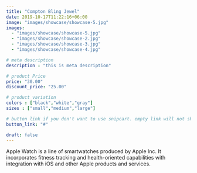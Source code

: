 ```yaml
---
title: "Compton Bling Jewel"
date: 2019-10-17T11:22:16+06:00
image: "images/showcase/showcase-5.jpg"
images: 
  - "images/showcase/showcase-5.jpg"
  - "images/showcase/showcase-2.jpg"
  - "images/showcase/showcase-3.jpg"
  - "images/showcase/showcase-4.jpg"

# meta description
description : "this is meta description"

# product Price
price: "30.00"
discount_price: "25.00"

# product variation
colors : ["black","white","gray"]
sizes : ["small","medium","large"]

# button link if you don't want to use snipcart. empty link will not show button
button_link: "#"

draft: false
---
```


Apple Watch is a line of smartwatches produced by Apple Inc. It incorporates fitness tracking and health-oriented capabilities with integration with iOS and other Apple products and services.
